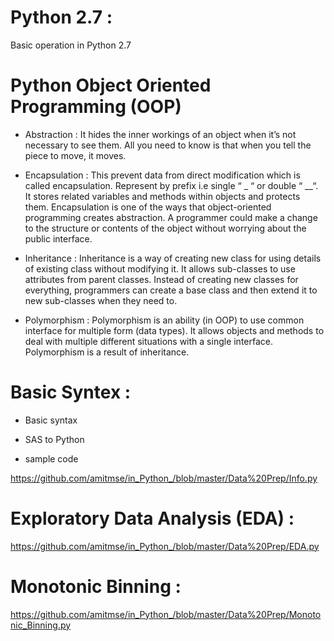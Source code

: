 # Python 2.7 : 

Basic operation in Python 2.7

# Python Object Oriented Programming (OOP)

- Abstraction : It hides the inner workings of an object when it’s not necessary to see them. 
                All you need to know is that when you tell the piece to move, it moves.



- Encapsulation	: This prevent data from direct modification which is called encapsulation. 
                  Represent by prefix i.e single “ _ “ or double “ __“. 
                  It stores related variables and methods within objects and protects them.
                  Encapsulation is one of the ways that object-oriented programming creates abstraction. 
                  A programmer could make a change to the structure or contents of the object without worrying about the public interface.



- Inheritance :	Inheritance is a way of creating new class for using details of existing class without modifying it. 
                It allows sub-classes to use attributes from parent classes. 
                Instead of creating new classes for everything, programmers can create a base class and then extend it to new sub-classes when they need to.



- Polymorphism :	Polymorphism is an ability (in OOP) to use common interface for multiple form (data types).
                  It allows objects and methods to deal with multiple different situations with a single interface. 
                  Polymorphism is a result of inheritance.


# Basic Syntex : 

-  Basic syntax

-  SAS to Python

-  sample code

https://github.com/amitmse/in_Python_/blob/master/Data%20Prep/Info.py

# Exploratory Data Analysis (EDA) :   

https://github.com/amitmse/in_Python_/blob/master/Data%20Prep/EDA.py

# Monotonic Binning : 

https://github.com/amitmse/in_Python_/blob/master/Data%20Prep/Monotonic_Binning.py

